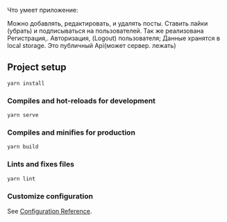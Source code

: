Что умеет приложение:

Можно добавлять, редактировать, и удалять посты. Ставить лайки (убрать) и подписываться на пользователей. Так же реализована Регистрация,. Авторизация, (Logout) пользователя; Данные хранятся в local storage.
Это публичный Api(может сервер. лежать)
## Project setup
```
yarn install
```

### Compiles and hot-reloads for development
```
yarn serve
```

### Compiles and minifies for production
```
yarn build
```

### Lints and fixes files
```
yarn lint
```

### Customize configuration
See [Configuration Reference](https://cli.vuejs.org/config/).
